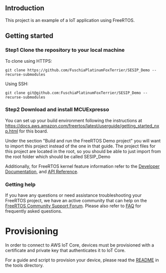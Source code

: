 ## Introduction
This project is an example of a IoT application using FreeRTOS.

## Getting started

### Step1 Clone the repository to your local machine
To clone using HTTPS:
```
git clone https://github.com/FuschiaPlatinumFoxTerrier/SESIP_Demo --recurse-submodules
```
Using SSH:
```
git clone git@github.com:FuschiaPlatinumFoxTerrier/SESIP_Demo --recurse-submodules
```
### Step2 Download and install MCUExpresso

You can set up your build environment following the instructions at https://docs.aws.amazon.com/freertos/latest/userguide/getting_started_nxp.html for this board.

Under the section "Build and run the FreeRTOS Demo project" you will want to import this project instead of the one in that guide. The project files for this project are located in the root, so you should be able to just import from the root folder which should be called SESIP_Demo


Additionally, for FreeRTOS kernel feature information refer to the [Developer Documentation](https://www.freertos.org/features.html), and [API Reference](https://www.freertos.org/a00106.html).

### Getting help
If you have any questions or need assistance troubleshooting your FreeRTOS project, we have an active community that can help on the [FreeRTOS Community Support Forum](https://forums.freertos.org). Please also refer to [FAQ](http://www.freertos.org/FAQHelp.html) for frequently asked questions.


# Provisioning
In order to connect to AWS IoT Core, devices must be provisioned with a certificate and private key that authenticates it to IoT Core.

For a guide and script to provision your device, please read the [README](tools/README.md) in the tools directory.
